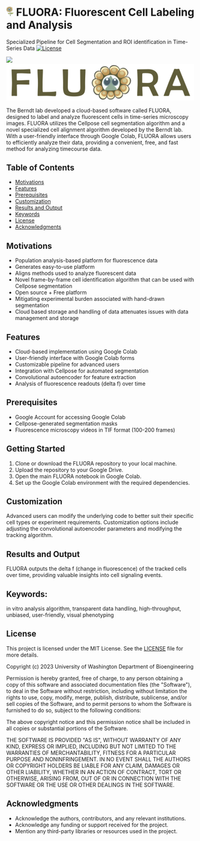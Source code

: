 <h1>
  <img src=".\logo\fluora_nobg.png" alt="Your Alt Text" height="25">
  <b>FLUORA</b>: Fluorescent Cell Labeling and Analysis
</h1>

Specialized Pipeline for Cell Segmentation and ROI identification in Time-Series Data
[![License](https://img.shields.io/badge/license-MIT-green)](./LICENSE)

<p float="left">
  <img src="https://res.cloudinary.com/apideck/image/upload/v1615737977/icons/google-colab.png" width="100" />
  <img src="./logo/fluora_with_text.png" width="500" /> 
</p>

The Berndt lab developed a cloud-based software called FLUORA, designed to label and analyze fluorescent cells in time-series microscopy images. FLUORA utilizes the Cellpose cell segmentation algorithm and a novel specialized cell alignment algorithm developed by the Berndt lab. With a user-friendly interface through Google Colab, FLUORA allows users to efficiently analyze their data, providing a convenient, free, and fast method for analyzing timecourse data.

## Table of Contents
- [Motivations](#motivations)
- [Features](#features)
- [Prerequisites](#prerequisites)
- [Customization](#customization)
- [Results and Output](#results-and-output)
- [Keywords](#keywords)
- [License](#license)
- [Acknowledgments](#acknowledgments)

## Motivations
- Population analysis-based platform for fluorescence data
- Generates easy-to-use platform 
- Aligns methods used to analyze fluorescent data
- Novel frame-by-frame cell identification algorithm that can be used with Cellpose segmentation 
- Open source + Free platform
- Mitigating experimental burden associated with hand-drawn segmentation
- Cloud based storage and handling of data attenuates issues with data management and storage

## Features
- Cloud-based implementation using Google Colab
- User-friendly interface with Google Colab forms
- Customizable pipeline for advanced users
- Integration with Cellpose for automated segmentation
- Convolutional autoencoder for feature extraction
- Analysis of fluorescence readouts (delta f) over time

## Prerequisites
- Google Account for accessing Google Colab
- Cellpose-generated segmentation masks
- Fluorescence microscopy videos in TIF format (100-200 frames)

## Getting Started
1. Clone or download the FLUORA repository to your local machine.
2. Upload the repository to your Google Drive.
3. Open the main FLUORA notebook in Google Colab.
4. Set up the Google Colab environment with the required dependencies.

## Customization
Advanced users can modify the underlying code to better suit their specific cell types or experiment requirements. Customization options include adjusting the convolutional autoencoder parameters and modifying the tracking algorithm.

## Results and Output
FLUORA outputs the delta f (change in fluorescence) of the tracked cells over time, providing valuable insights into cell signaling events.

## Keywords: 
in vitro analysis algorithm, transparent data handling, high-throughput, unbiased, user-friendly, visual phenotyping

## License

This project is licensed under the MIT License. See the [LICENSE](LICENSE) file for more details.

Copyright (c) 2023 University of Washington Department of Bioengineering

Permission is hereby granted, free of charge, to any person obtaining a copy
of this software and associated documentation files (the "Software"), to deal
in the Software without restriction, including without limitation the rights
to use, copy, modify, merge, publish, distribute, sublicense, and/or sell
copies of the Software, and to permit persons to whom the Software is
furnished to do so, subject to the following conditions:

The above copyright notice and this permission notice shall be included in all
copies or substantial portions of the Software.

THE SOFTWARE IS PROVIDED "AS IS", WITHOUT WARRANTY OF ANY KIND, EXPRESS OR
IMPLIED, INCLUDING BUT NOT LIMITED TO THE WARRANTIES OF MERCHANTABILITY,
FITNESS FOR A PARTICULAR PURPOSE AND NONINFRINGEMENT. IN NO EVENT SHALL THE
AUTHORS OR COPYRIGHT HOLDERS BE LIABLE FOR ANY CLAIM, DAMAGES OR OTHER
LIABILITY, WHETHER IN AN ACTION OF CONTRACT, TORT OR OTHERWISE, ARISING FROM,
OUT OF OR IN CONNECTION WITH THE SOFTWARE OR THE USE OR OTHER DEALINGS IN THE
SOFTWARE.

## Acknowledgments
- Acknowledge the authors, contributors, and any relevant institutions.
- Acknowledge any funding or support received for the project.
- Mention any third-party libraries or resources used in the project.
